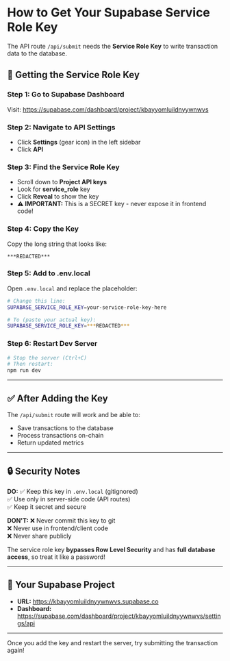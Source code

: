# How to Get Your Supabase Service Role Key

The API route `/api/submit` needs the **Service Role Key** to write transaction data to the database.

## 🔑 Getting the Service Role Key

### Step 1: Go to Supabase Dashboard
Visit: https://supabase.com/dashboard/project/kbayyomluildnyywnwvs

### Step 2: Navigate to API Settings
- Click **Settings** (gear icon) in the left sidebar
- Click **API**

### Step 3: Find the Service Role Key
- Scroll down to **Project API keys**
- Look for **service_role** key
- Click **Reveal** to show the key
- **⚠️ IMPORTANT:** This is a SECRET key - never expose it in frontend code!

### Step 4: Copy the Key
Copy the long string that looks like:
```
***REDACTED***
```

### Step 5: Add to .env.local
Open `.env.local` and replace the placeholder:

```bash
# Change this line:
SUPABASE_SERVICE_ROLE_KEY=your-service-role-key-here

# To (paste your actual key):
SUPABASE_SERVICE_ROLE_KEY=***REDACTED***
```

### Step 6: Restart Dev Server
```bash
# Stop the server (Ctrl+C)
# Then restart:
npm run dev
```

---

## ✅ After Adding the Key

The `/api/submit` route will work and be able to:
- Save transactions to the database
- Process transactions on-chain
- Return updated metrics

---

## 🔒 Security Notes

**DO:**
✅ Keep this key in `.env.local` (gitignored)  
✅ Use only in server-side code (API routes)  
✅ Keep it secret and secure  

**DON'T:**
❌ Never commit this key to git  
❌ Never use in frontend/client code  
❌ Never share publicly  

The service role key **bypasses Row Level Security** and has **full database access**, so treat it like a password!

---

## 📍 Your Supabase Project

- **URL:** https://kbayyomluildnyywnwvs.supabase.co
- **Dashboard:** https://supabase.com/dashboard/project/kbayyomluildnyywnwvs/settings/api

---

Once you add the key and restart the server, try submitting the transaction again!

